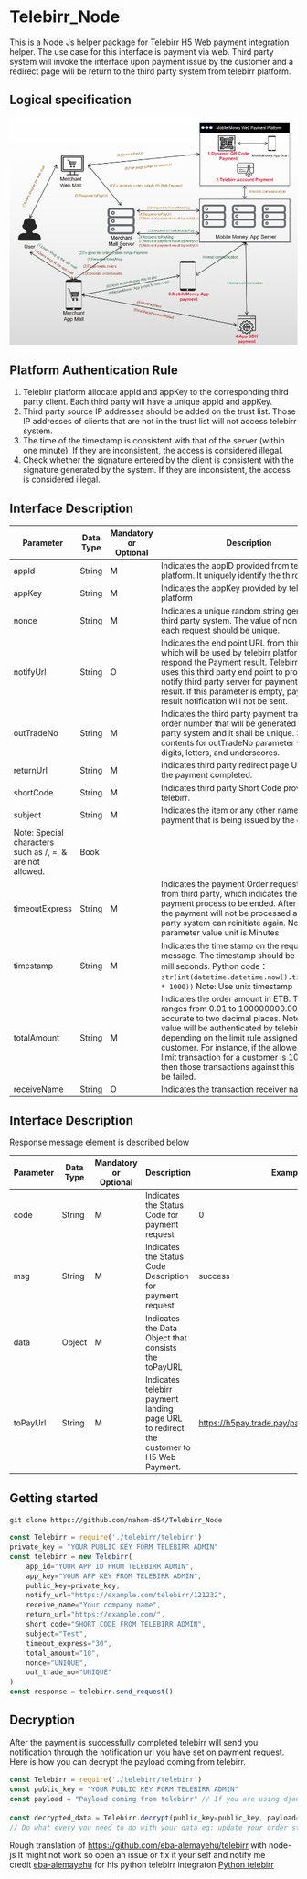 # Telebirr_Node

This is a Node Js helper package for Telebirr H5 Web payment integration helper. The use case for this interface is
payment via web. Third party system will invoke the interface upon payment issue by the customer and a redirect page
will be return to the third party system from telebirr platform.

## Logical specification

![Logical Design](img/logical-design.png)

## Platform Authentication Rule

1. Telebirr platform allocate appId and appKey to the corresponding third party client. Each third party will have a
   unique appId and appKey.
2. Third party source IP addresses should be added on the trust list. Those IP addresses of clients that are not in the
   trust list will not access telebirr system.
3. The time of the timestamp is consistent with that of the server (within one minute). If they are inconsistent, the
   access is considered illegal.
4. Check whether the signature entered by the client is consistent with the signature generated by the system. If they
   are inconsistent, the access is considered illegal.

## Interface Description

|Parameter |Data Type | Mandatory or Optional |Description| Example|
|----------|----------|-----------------------|-----------|--------|
|appId |String |M |Indicates the appID provided from telebirr platform. It uniquely identify the third party.| ce83aaa3dedd42 ab88bd017ce1ca|
|appKey| String |M |Indicates the appKey provided by telebirr platform| a8955b02b5df475882038616d5448d43|
|nonce| String |M |Indicates a unique random string generated by third party system. The value of nonce for each request should be unique.| ER33419df678o8bb|
|notifyUrl| String |O |Indicates the end point URL from third party which will be used by telebirr platform to respond the Payment result. Telebirr platform uses this third party end point to proactively notify third party server for payment request result. If this parameter is empty, payment result  notification will not be sent.| https://mmpay.trade.pay/notifyUrl/|
|outTradeNo| String |M |Indicates the third party payment transaction order number that will be generated by third party system and it shall be unique. Supported contents for outTradeNo parameter value is  digits, letters, and underscores.| T0533111222S001114129|
|returnUrl| String |M |Indicates third party redirect page URL after the payment completed.| https://mmpay.trade.pay/T0533111222S001114129|
|shortCode| String |M |Indicates third party  Short Code provided from telebirr.| 8000001|
|subject| String |M |Indicates the item or any other name for the payment that is being issued by the customer. 
Note: Special characters such as /, =, & are not allowed.| Book|
|timeoutExpress| String |M |Indicates the payment Order request timeout from third party, which indicates the time for payment process to be ended. After this time the payment will not be processed and third party system can reinitiate again. Note: the parameter value unit is Minutes| 30|
|timestamp| String |M |Indicates the time stamp on the request message. The timestamp should be in milliseconds. Python code：`str(int(datetime.datetime.now().timestamp() * 1000))` Note: Use unix timestamp| 1624546517701|
|totalAmount| String |M |Indicates the order amount in ETB. The value ranges from 0.01 to 100000000.00 and is accurate to two decimal places. Note: The value will be authenticated by telebirr platform depending on the limit rule assigned to the customer. For instance, if the allowed daily limit transaction for a customer is 10,000 ETB then those transactions against this rule will be failed.| 9.00|
|receiveName| String |O |Indicates the transaction receiver name. | Ethiopian airlines|

## Interface Description
Response message element is described below

|Parameter |Data Type | Mandatory or Optional |Description| Example|
|----------|----------|-----------------------|-----------|--------|
|code |String |M |Indicates the Status Code for payment request| 0|
|msg |String |M |Indicates the Status Code Description for payment request|  success|
|data |Object |M |Indicates the Data Object that consists the toPayURL| |
|toPayUrl |String |M |Indicates telebirr payment landing page URL to redirect the customer to H5 Web Payment. | https://h5pay.trade.pay/payId=RE9879T0972S|

## Getting started

``` git
git clone https://github.com/nahom-d54/Telebirr_Node
```

```javascript
const Telebirr = require('./telebirr/telebirr')
private_key = "YOUR PUBLIC KEY FORM TELEBIRR ADMIN"
const telebirr = new Telebirr(
    app_id="YOUR APP ID FROM TELEBIRR ADMIN",
    app_key="YOUR APP KEY FROM TELEBIRR ADMIN",
    public_key=private_key,
    notify_url="https://example.com/telebirr/121232",
    receive_name="Your company name",
    return_url="https://example.com/",
    short_code="SHORT CODE FROM TELEBIRR ADMIN",
    subject="Test",
    timeout_express="30",
    total_amount="10",
    nonce="UNIQUE",
    out_trade_no="UNIQUE"
)
const response = telebirr.send_request()
``` 

## Decryption

After the payment is successfully completed telebirr will send you notification through the notification url 
you have set on payment request. Here is how you can decrypt the payload coming from telebirr.


```javascript
const Telebirr = require('./telebirr/telebirr')
const public_key = "YOUR PUBLIC KEY FORM TELEBIRR ADMIN"
const payload = "Payload coming from telebirr" // If you are using django it means request.body

const decrypted_data = Telebirr.decrypt(public_key=public_key, payload=payload)
// Do what every you need to do with your data eg: update your order status
``` 

Rough translation of https://github.com/eba-alemayehu/telebirr with node-js
It might not work so open an issue or fix it your self and notify me
<br>
credit [eba-alemayehu](https://github.com/eba-alemayehu) for his python telebirr integraton [Python telebirr](https://github.com/eba-alemayehu/telebirr)

